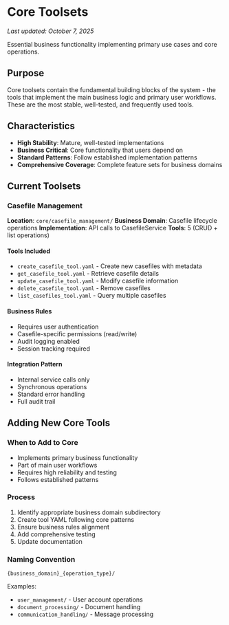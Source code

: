 # Core Toolsets

*Last updated: October 7, 2025*

Essential business functionality implementing primary use cases and core operations.

## Purpose

Core toolsets contain the fundamental building blocks of the system - the tools that implement the main business logic and primary user workflows. These are the most stable, well-tested, and frequently used tools.

## Characteristics

- **High Stability**: Mature, well-tested implementations
- **Business Critical**: Core functionality that users depend on
- **Standard Patterns**: Follow established implementation patterns
- **Comprehensive Coverage**: Complete feature sets for business domains

## Current Toolsets

### Casefile Management
**Location**: `core/casefile_management/`
**Business Domain**: Casefile lifecycle operations
**Implementation**: API calls to CasefileService
**Tools**: 5 (CRUD + list operations)

#### Tools Included
- `create_casefile_tool.yaml` - Create new casefiles with metadata
- `get_casefile_tool.yaml` - Retrieve casefile details
- `update_casefile_tool.yaml` - Modify casefile information
- `delete_casefile_tool.yaml` - Remove casefiles
- `list_casefiles_tool.yaml` - Query multiple casefiles

#### Business Rules
- Requires user authentication
- Casefile-specific permissions (read/write)
- Audit logging enabled
- Session tracking required

#### Integration Pattern
- Internal service calls only
- Synchronous operations
- Standard error handling
- Full audit trail

## Adding New Core Tools

### When to Add to Core
- Implements primary business functionality
- Part of main user workflows
- Requires high reliability and testing
- Follows established patterns

### Process
1. Identify appropriate business domain subdirectory
2. Create tool YAML following core patterns
3. Ensure business rules alignment
4. Add comprehensive testing
5. Update documentation

### Naming Convention
`{business_domain}_{operation_type}/`

Examples:
- `user_management/` - User account operations
- `document_processing/` - Document handling
- `communication_handling/` - Message processing
